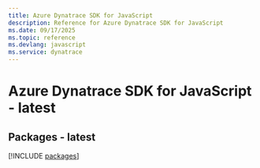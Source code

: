 ```yaml
---
title: Azure Dynatrace SDK for JavaScript
description: Reference for Azure Dynatrace SDK for JavaScript
ms.date: 09/17/2025
ms.topic: reference
ms.devlang: javascript
ms.service: dynatrace
---
```

# Azure Dynatrace SDK for JavaScript - latest
## Packages - latest
[!INCLUDE [packages](dynatrace-index.md)]